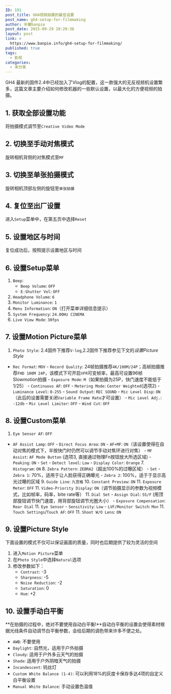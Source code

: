 ```yaml
---
ID: 191
post_title: GH4视频拍摄的最佳设置
post_name: gh4-setup-for-filmmaking
author: 半撇banpie
post_date: 2015-09-29 10:20:36
layout: post
link: >
  https://www.banpie.info/gh4-setup-for-filmmaking/
published: true
tags:
  - 影视
categories:
  - 未分类
---
```

GH4 最新的固件2.4中已经加入了Vlog的配置，这一款强大的无反视频机设置繁多，这篇文章主要介绍如何修改机器的一些默认设置，以最大化的方便视频的拍摄。

## 1\. 获取全部设置功能

将拍摄模式调节至`Creative Video Mode`

## 2\. 切换至手动对焦模式

旋转相机背侧的对焦模式至`MF`

## 3\. 切换至单张拍摄模式

旋转相机顶部左侧的旋钮至`单张拍摄`

## 4\. 复位至出厂设置

进入`Setup`菜单中，在第五页中选择`Reset`

## 5\. 设置地区与时间

复位成功后，按照提示设置地区与时间

## 6\. 设置Setup菜单

1.  `Beep`: 
    *   `Beep Volume`: `OFF` 
    *   `E-Shutter Vol`: `OFF`
2.  `Headphone Volume`: `6`
3.  `Monitor Luminance`: `1`
4.  `Menu Information`: `ON`（打开菜单详细信息提示）
5.  `System Frequency`: `24.00Hz CINEMA`
6.  `Live View Mode`: `30fps`

## 7\. 设置Motion Picture菜单

1.  `Photo Style`: 2.4固件下推荐`V-log`,2.2固件下推荐参见下文的*设置Picture Style*

*   `Rec Format`: `MOV` - `Record Quality`: 24帧拍摄推荐`4K/100M/24P`；高帧拍摄推荐`FHD 100M 24P`，该模式下可开启`VFR`可变帧率，最高可设置96帧Slowmotion拍摄 - `Exposure Mode`: `M`（如果拍摄为25P，快门速度不能低于1/25） - `Continuous AF`: `OFF` - `Metering Mode`: `Center Weighted`(选项2) - `Luminance Level`: `0-255` - `Sound Output`: `REC SOUND` - `Mic Level Disp`: `ON`（此后的设置需要关闭`Variable Frame Rate`才可设置） - `Mic Level Adj.`: `-12db` - `Mic Level Limiter`: `OFF` - `Wind Cut`: `OFF`

## 8\. 设置Custom菜单

1.  `Eye Sensor AF`: `OFF`

*   `AF Assist Lamp`: `OFF` - `Direct Focus Area`: `ON` - `AF+MF`: `ON`（该设置使得在自动对焦的模式下，半按快门时仍然可以调节手动对焦环进行对焦） - `MF Assist`: `AF Mode Button` (选项3, 直接通过物理Fn按钮放大所选区域) - `Peaking`: `ON` - `Set` - `Detect level`: `Low` - `Display Color`: `Orange` 7. `Histogram`: `ON` 8. `Zebra Pattern`: `ZEBRA2`（超出100%的过曝区域） - `Set` - `Zebra 1`: 70%，适用于让人脸获得正确曝光 - `Zebra 2`: 100%，适于于显示高光过曝的区域 9. `Guide Line`: `九宫格` 10. `Constant Preview`: `ON` 11. `Exposure Meter`: `OFF` 11. `Video-Priority Display`: `ON`（调节拍摄显示的参数为视频模式，比如帧率，码率，bite rate等） 11. `Dial Set` - `Assign Dial`: `SS/F` (用顶部旋钮调节快门速度，用背部旋钮调节光圈大小） - `Exposure Compensation`: `Rear Dial` 11. `Eye Sensor` - `Sensitivity`: `Low` - `LVF/Monitor Switch`: `Mon` 11. `Touch Settings`/`Touch AF`: `OFF` 11. `Shoot W/O Lens`: `ON`

## 9\. 设置Picture Style

下面设置的模式不仅可以保证画面的质量，同时也后期提供了较为灵活的空间

1.  进入`Motion Picture`菜单
2.  在`Photo Style`中选择`Natural`选项
3.  修改参数如下：  
    *   `Contrast`: -3
    *   `Sharpness`: -5
    *   `Noise Reduction`: -2
    *   `Saturation`: 0
    *   `Hue`: +2

## 10\. 设置手动白平衡

**在拍摄的过程中，绝对不要使用自动白平衡!**自动白平衡的设置会使得素材根据光线条件自动调节白平衡参数，会给后期的调色带来许多不便之处。

*   `AWB`: 不要使用
*   `Daylight`: 自然光，适用于户外拍摄
*   `Cloudy`: 适用于户外多云天气的拍摄
*   `Shade`: 适用于户外阴暗天气的拍摄
*   `Incandescent`: 钨丝灯
*   `Custom White Balance (1-4)`: 可以利用18%的灰度卡保存多达4项的自定义白平衡设置
*   `Manual White Balance`: 手动设置色温值
<!--stackedit_data:
eyJoaXN0b3J5IjpbMTYzOTY5ODYzMl19
-->
